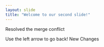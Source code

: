 ```yaml
---
layout: slide
title: "Welcome to our second slide!"
---
```

Resolved the merge conflict

Use the left arrow to go back!
New Changes
